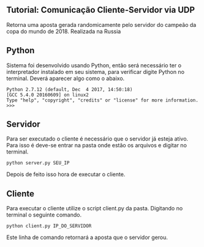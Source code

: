 ## Tutorial: Comunicação Cliente-Servidor via UDP
Retorna uma aposta gerada randomicamente pelo servidor do campeão da copa do mundo de 2018.
Realizada na Russia

## Python
Sistema foi desenvolvido usando Python, então será necessário ter o interpretador instalado em seu sistema, para verificar digite Python no terminal.
Deverá aparecer algo como o abaixo.

    Python 2.7.12 (default, Dec  4 2017, 14:50:18) 
    [GCC 5.4.0 20160609] on linux2
    Type "help", "copyright", "credits" or "license" for more information.
    >>> 

## Servidor
Para ser executado o cliente é necessário que o servidor já esteja ativo. Para isso é deve-se entrar na pasta onde estão os arquivos e digitar no terminal.

    python server.py SEU_IP

Depois de feito isso hora de executar o cliente.

## Cliente
Para executar o cliente utilize o script client.py da pasta. Digitando no terminal o seguinte comando.

    python client.py IP_DO_SERVIDOR

Este linha de comando retornará a aposta que o servidor gerou.
